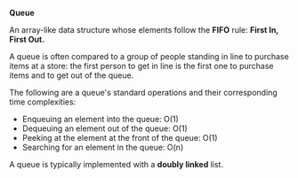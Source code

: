 **Queue**

An array-like data structure whose elements follow the **FIFO** rule: **First In, First Out.**

A queue is often compared to a group of people standing in line to purchase items at a store: the first person to get in line is the first one to purchase items and to get out of the queue.

The following are a queue's standard operations and their corresponding time complexities:

- Enqueuing an element into the queue: O(1)
- Dequeuing an element out of the queue: O(1)
- Peeking at the element at the front of the queue: O(1)
- Searching for an element in the queue: O(n)


A queue is typically implemented with a **doubly linked** list.
